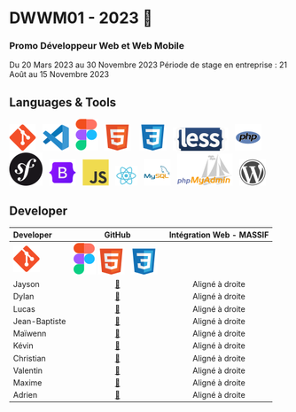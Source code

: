 # DWWM01 - 2023 👋  
### Promo Développeur Web et Web Mobile  
Du 20 Mars 2023 au 30 Novembre 2023 
Période de stage en entreprise : 21 Août au 15 Novembre 2023
## Languages & Tools  
![imgGit](./profile/img/git.svg)&nbsp;&nbsp;
![imgVscode](./profile/img/vscode.svg)&nbsp;&nbsp;
![imgFigma](./profile/img/figma.svg)&nbsp;&nbsp;
![imgHtml](./profile/img/html.svg) &nbsp;&nbsp;
![imgCSS](./profile/img/css.svg)&nbsp;&nbsp;
![imgLess](./profile/img/less-1.svg)&nbsp;&nbsp; 
![imgPhp](./profile/img/php.svg)&nbsp;&nbsp;
![imgSymfony](./profile/img/symfony.svg)&nbsp;&nbsp;
![imgBootStrap](./profile/img/bootstrap.svg)&nbsp;&nbsp; 
![imgJs](./profile/img/javascript.svg)&nbsp;&nbsp;
![imgReact](./profile/img/react.svg)&nbsp;&nbsp;
![imgMySql](./profile/img/mysql.svg)&nbsp;&nbsp;
![imgPhpMyAdmin](./profile/img/PhpMyAdmin.svg)&nbsp;&nbsp;
![imgWordpress](./profile/img/wordpress.svg)  


## Developer  

| Developer | GitHub | Intégration Web - MASSIF |
| :-------- |:-----:| :-----:|
|             ![imgGit](./profile/img/git.svg) |  ![imgFigma](./profile/img/figma.svg)&nbsp;![imgHtml](./profile/img/html.svg) &nbsp;&nbsp;![imgCSS](./profile/img/css.svg)&nbsp;&nbsp;|
| Jayson  | <a href="https://github.com/Gazon-unlimited">🔗</a>           |   Aligné à droite |
| Dylan  | <a href="https://github.com/DylanBruxelle">🔗</a>          |    Aligné à droite |
| Lucas  | <a href="https://github.com/LucasDEKINDT">🔗</a>          |    Aligné à droite |
| Jean-Baptiste  | <a href="https://github.com/jubeyds">🔗</a>          |    Aligné à droite |
| Maïwenn  | <a href="https://github.com/MaiwL">🔗</a>          |    Aligné à droite |
| Kévin  | <a href="https://github.com/kvnlblc">🔗</a>          |    Aligné à droite |
| Christian  | <a href="https://github.com/ChristianJulien1">🔗</a>          |    Aligné à droite |
| Valentin  | <a href="https://github.com/vquersin">🔗</a>          |    Aligné à droite |
| Maxime  | <a href="https://github.com/maximevcgn">🔗</a>          |    Aligné à droite |
| Adrien  | <a href="https://github.com/VoisinAdrien">🔗</a>      |    Aligné à droite |

<!--


**Here are some ideas to get you started:**
- [Massif](https://github.com/AFCI-DWWM01-2023/MASSIF)

🙋‍♀️ A short introduction - what is your organization all about?
🌈 Contribution guidelines - how can the community get involved?
👩‍💻 Useful resources - where can the community find your docs? Is there anything else the community should know?
🍿 Fun facts - what does your team eat for breakfast?
🧙 Remember, you can do mighty things with the power of [Markdown](https://docs.github.com/github/writing-on-github/getting-started-with-writing-and-formatting-on-github/basic-writing-and-formatting-syntax)
-->
